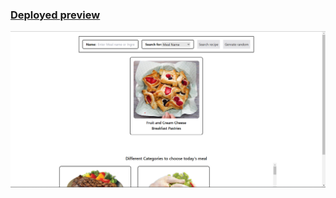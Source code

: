 ### [Deployed preview](https://teal-cendol-f316d1.netlify.app/)

![Website preview](./Screenshot%202023-03-03%20123551.png)
